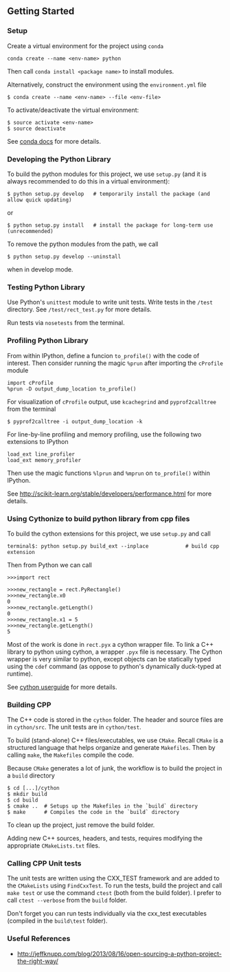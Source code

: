 ## Getting Started

### Setup
Create a virtual environment for the project using `conda`
```
conda create --name <env-name> python
```
Then call `conda install <package name>` to install modules.

Alternatively, construct the environment using the `environment.yml` file
```
$ conda create --name <env-name> --file <env-file>
```

To activate/deactivate the virtual environment:
```
$ source activate <env-name>
$ source deactivate
```

See [conda docs](http://conda.pydata.org/docs/using/envs.html) for more details.

### Developing the Python Library
To build the python modules for this project, we use `setup.py` (and it is always recommended to do this in a virtual environment):
```
$ python setup.py develop   # temporarily install the package (and allow quick updating)
```
or
```
$ python setup.py install   # install the package for long-term use (unrecommended)
```

To remove the python modules from the path, we call
```
$ python setup.py develop --uninstall
```
when in develop mode.


### Testing Python Library
Use Python's `unittest` module to write unit tests.
Write tests in the `/test` directory.
See `/test/rect_test.py` for more details.

Run tests via `nosetests` from the terminal.

### Profiling Python Library
From within IPython, define a funcion `to_profile()` with the code of interest.
Then consider running the magic `%prun` after importing the `cProfile` module
```
import cProfile
%prun -D output_dump_location to_profile()
```

For visualization of `cProfile` output, use `kcachegrind` and `pyprof2calltree` from the terminal
```
$ pyprof2calltree -i output_dump_location -k
```

For line-by-line profiling and memory profiling, use the following two extensions to IPython
```
load_ext line_profiler
load_ext memory_profiler
```
Then use the magic functions `%lprun` and `%mprun` on `to_profile()` within IPython.

See http://scikit-learn.org/stable/developers/performance.html for more details.

### Using Cythonize to build python library from cpp files
To build the cython extensions for this project, we use `setup.py` and call
```
terminal$: python setup.py build_ext --inplace            # build cpp extension
```

Then from Python we can call
```
>>>import rect

>>>new_rectangle = rect.PyRectangle()
>>>new_rectangle.x0
0
>>>new_rectangle.getLength()
0
>>>new_rectangle.x1 = 5
>>>new_rectangle.getLength()
5
```

Most of the work is done in `rect.pyx` a cython wrapper file.
To link a C++ library to python using cython, a wrapper `.pyx` file is necessary.
The Cython wrapper is very similar to python, except objects can be statically typed using the `cdef` command (as oppose to python's dynamically duck-typed at runtime).

See [cython userguide](http://docs.cython.org/src/userguide/wrapping_CPlusPlus.html) for more details.


### Building CPP
The C++ code is stored in the `cython` folder.
The header and source files are in `cython/src`.
The unit tests are in `cython/test`.

To build (stand-alone) C++ files/executables, we use `CMake`.
Recall `CMake` is a structured language that helps organize and generate `Makefiles`.
Then by calling `make`, the `Makefiles` compile the code.

Because `CMake` generates a lot of junk, the workflow is to build the project in a `build` directory
```
$ cd [...]/cython
$ mkdir build
$ cd build
$ cmake ..  # Setups up the Makefiles in the `build` directory
$ make      # Compiles the code in the `build` directory
```
To clean up the project, just remove the build folder.

Adding new C++ sources, headers, and tests, requires modifying the appropriate `CMakeLists.txt` files.

### Calling CPP Unit tests
The unit tests are written using the CXX_TEST framework and are added to the `CMakeLists` using `FindCxxTest`.
To run the tests, build the project and call `make test` or use the command `ctest` (both from the build folder).
I prefer to call `ctest --verbose` from the `build` folder.

Don't forget you can run tests individually via the cxx_test executables (compiled in the `build\test` folder).


### Useful References
* http://jeffknupp.com/blog/2013/08/16/open-sourcing-a-python-project-the-right-way/

